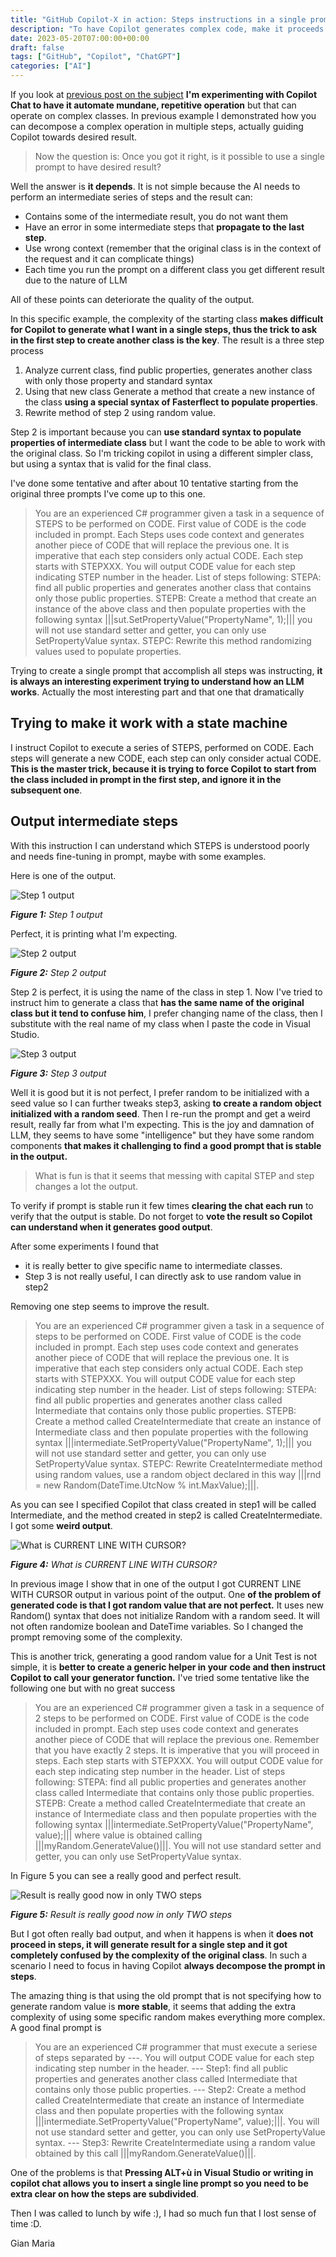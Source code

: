 ```yaml
---
title: "GitHub Copilot-X in action: Steps instructions in a single prompt"
description: "To have Copilot generates complex code, make it proceeds in steps is a good idea. Let's try to understand how to use a single prompt to have it reason in steps."
date: 2023-05-20T07:00:00+00:00
draft: false
tags: ["GitHub", "Copilot", "ChatGPT"]
categories: ["AI"]
---
```


If you look at [previous post on the subject](https://www.codewrecks.com/post/github/copilot-x-few-shot-prompt/) **I'm experimenting with Copilot Chat to have it automate mundane, repetitive operation** but that can operate on complex classes. In previous example I demonstrated how you can decompose a complex operation in multiple steps, actually guiding Copilot towards desired result.

> Now the question is: Once you got it right, is it possible to use a single prompt to have desired result?

Well the answer is **it depends**. It is not simple because the AI needs to perform an intermediate series of steps and the result can:

  - Contains some of the intermediate result, you do not want them
  - Have an error in some intermediate steps that **propagate to the last step**.
  - Use wrong context (remember that the original class is in the context of the request and it can complicate things)
  - Each time you run the prompt on a different class you get different result due to the nature of LLM

All of these points can deteriorate the quality of the output.

In this specific example, the complexity of the starting class **makes difficult for Copilot to generate what I want in a single steps, thus the trick to ask in the first step to create another class is the key**. The result is a three step process

  1. Analyze current class, find public properties, generates another class with only those property and standard syntax
  1. Using that new class Generate a method that create a new instance of the class **using a special syntax of Fasterflect to populate properties**.
  1. Rewrite method of step 2 using random value.

Step 2 is important because you can **use standard syntax to populate properties of intermediate class** but I want the code to be able to work with the original class. So I'm tricking copilot in using a different simpler class, but using a syntax that is valid for the final class.

I've done some tentative and after about 10 tentative starting from the original three prompts I've come up to this one.

> You are an experienced C# programmer given a task in a sequence of STEPS to be performed on CODE. First value of CODE is the code included in prompt. Each Steps uses code context and generates another piece of CODE that will replace the previous one. It is imperative that each step considers only actual CODE. Each step starts with STEPXXX. You will output CODE value for each step indicating STEP number in the header. List of steps following: STEPA: find all public properties and generates another class that contains only those public properties. STEPB: Create a method that create an instance of the above class and then populate properties with the following syntax |||sut.SetPropertyValue("PropertyName", 1);||| you will not use standard setter and getter, you can only use SetPropertyValue syntax. STEPC: Rewrite this method randomizing values used to populate properties.

Trying to create a single prompt that accomplish all steps was instructing, **it is always an interesting experiment trying to understand how an LLM works**. Actually the most interesting part and that one that dramatically 

## Trying to make it work with a state machine

I instruct Copilot to execute a series of STEPS, performed on CODE. Each steps will generate a new CODE, each step can only consider actual CODE. **This is the master trick, because it is trying to force Copilot to start from the class included in prompt in the first step, and ignore it in the subsequent one**. 

## Output intermediate steps

With this instruction I can understand which STEPS is understood poorly and needs fine-tuning in prompt, maybe with some examples.

Here is one of the output.

![Step 1 output](../images/copilot-x-steps1.png)

***Figure 1:*** *Step 1 output*

Perfect, it is printing what I'm expecting.

![Step 2 output](../images/copilot-x-steps2.png)

***Figure 2:*** *Step 2 output*

Step 2 is perfect, it is using the name of the class in step 1. Now I've tried to instruct him to generate a class that **has the same name of the original class but it tend to confuse him**, I prefer changing name of the class, then I substitute with the real name of my class when I paste the code in Visual Studio.

![Step 3 output](../images/copilot-x-steps3-ok.png)

***Figure 3:*** *Step 3 output*

Well it is good but it is not perfect, I prefer random to be initialized with a seed value so I can further tweaks step3, asking **to create a random object initialized with a random seed**. Then I re-run the prompt and get a weird result, really far from what I'm expecting. This is the joy and damnation of LLM, they seems to have some "intelligence" but they have some random components **that makes it challenging to find a good prompt that is stable in the output.**

> What is fun is that it seems that messing with capital STEP and step changes a lot the output.

To verify if prompt is stable run it few times **clearing the chat each run** to verify that the output is stable. Do not forget to **vote the result so Copilot can understand when it generates good output**.

After some experiments I found that 

  - it is really better to give specific name to intermediate classes.
  - Step 3 is not really useful, I can directly ask to use random value in step2

Removing one step seems to improve the result.

> You are an experienced C# programmer given a task in a sequence of steps to be performed on CODE. First value of CODE is the code included in prompt. Each step uses code context and generates another piece of CODE that will replace the previous one. It is imperative that each step considers only actual CODE. Each step starts with STEPXXX. You will output CODE value for each step indicating step number in the header. List of steps following: STEPA: find all public properties and generates another class called Intermediate that contains only those public properties. STEPB: Create a method called CreateIntermediate that create an instance of Intermediate class and then populate properties with the following syntax |||intermediate.SetPropertyValue("PropertyName", 1);||| you will not use standard setter and getter, you can only use SetPropertyValue syntax. STEPC: Rewrite CreateIntermediate method using random values, use a random object declared in this way |||rnd = new Random(DateTime.UtcNow % int.MaxValue);|||.

As you can see I specified Copilot that class created in step1 will be called Intermediate, and the method created in step2 is called CreateIntermediate. I got some **weird output**.

![What is CURRENT LINE WITH CURSOR?](../images/weird-copilot-1.png)

***Figure 4:*** *What is CURRENT LINE WITH CURSOR?*

In previous image I show that in one of the output I got CURRENT LINE WITH CURSOR output in various point of the output. One **of the problem of generated code is that I got random value that are not perfect.** It uses new Random() syntax that does not initialize Random with a random seed. It will not often randomize boolean and DateTime variables. So I changed the prompt removing some of the complexity.

This is another trick, generating a good random value for a Unit Test is not simple, it is **better to create a generic helper in your code and then instruct Copilot to call your generator function.** I've tried some tentative like the following one but with no great success

> You are an experienced C# programmer given a task in a sequence of 2 steps to be performed on CODE. First value of CODE is the code included in prompt. Each step uses code context and generates another piece of CODE that will replace the previous one. Remember that you have exactly 2 steps. It is imperative that you will proceed in steps. Each step starts with STEPXXX. You will output CODE value for each step indicating step number in the header. List of steps following: STEPA: find all public properties and generates another class called Intermediate that contains only those public properties. STEPB: Create a method called CreateIntermediate that create an instance of Intermediate class and then populate properties with the following syntax |||intermediate.SetPropertyValue("PropertyName", value);||| where value is obtained calling |||myRandom.GenerateValue<T>()|||. You will not use standard setter and getter, you can only use SetPropertyValue syntax. 

In Figure 5 you can see a really good and perfect result.

![Result is really good now in only TWO steps](../images/few-shot-final1.png)

***Figure 5:*** *Result is really good now in only TWO steps*

But I got often really bad output, and when it happens is when it **does not proceed in steps, it will generate result for a single step and it got completely confused by the complexity of the original class**. In such a scenario I need to focus in having Copilot **always decompose the prompt in steps**. 

The amazing thing is that using the old prompt that is not specifying how to generate random value is **more stable**, it seems that adding the extra complexity of using some specific random makes everything more complex. A good final prompt is 

> You are an experienced C# programmer that must execute a seriese of steps separated by ---. You will output CODE value for each step indicating step number in the header. --- Step1: find all public properties and generates another class called Intermediate that contains only those public properties. --- Step2: Create a method called CreateIntermediate that create an instance of Intermediate class and then populate properties with the following syntax |||intermediate.SetPropertyValue("PropertyName", value);|||. You will not use standard setter and getter, you can only use SetPropertyValue syntax. --- Step3: Rewrite CreateIntermediate using a random value obtained by this call |||myRandom.GenerateValue<T>()|||. 

One of the problems is that **Pressing ALT+ù in Visual Studio or writing in copilot chat allows you to insert a single line prompt so you need to be extra clear on how the steps are subdivided**. 

Then I was called to lunch by wife :), I had so much fun that I lost sense of time :D.

Gian Maria
